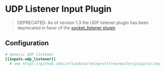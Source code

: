 # UDP Listener Input Plugin

> DEPRECATED: As of version 1.3 the UDP listener plugin has been deprecated in favor of the
> [socket_listener plugin](https://github.com/influxdata/telegraf/tree/master/plugins/inputs/socket_listener)

## Configuration

```toml @sample.conf
# Generic UDP listener
[[inputs.udp_listener]]
  # see https://github.com/influxdata/telegraf/tree/master/plugins/inputs/socket_listener
```

